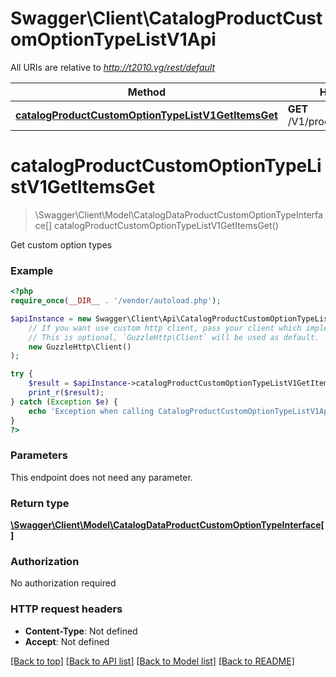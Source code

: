 # Swagger\Client\CatalogProductCustomOptionTypeListV1Api

All URIs are relative to *http://t2010.vg/rest/default*

Method | HTTP request | Description
------------- | ------------- | -------------
[**catalogProductCustomOptionTypeListV1GetItemsGet**](CatalogProductCustomOptionTypeListV1Api.md#catalogProductCustomOptionTypeListV1GetItemsGet) | **GET** /V1/products/options/types | 


# **catalogProductCustomOptionTypeListV1GetItemsGet**
> \Swagger\Client\Model\CatalogDataProductCustomOptionTypeInterface[] catalogProductCustomOptionTypeListV1GetItemsGet()



Get custom option types

### Example
```php
<?php
require_once(__DIR__ . '/vendor/autoload.php');

$apiInstance = new Swagger\Client\Api\CatalogProductCustomOptionTypeListV1Api(
    // If you want use custom http client, pass your client which implements `GuzzleHttp\ClientInterface`.
    // This is optional, `GuzzleHttp\Client` will be used as default.
    new GuzzleHttp\Client()
);

try {
    $result = $apiInstance->catalogProductCustomOptionTypeListV1GetItemsGet();
    print_r($result);
} catch (Exception $e) {
    echo 'Exception when calling CatalogProductCustomOptionTypeListV1Api->catalogProductCustomOptionTypeListV1GetItemsGet: ', $e->getMessage(), PHP_EOL;
}
?>
```

### Parameters
This endpoint does not need any parameter.

### Return type

[**\Swagger\Client\Model\CatalogDataProductCustomOptionTypeInterface[]**](../Model/CatalogDataProductCustomOptionTypeInterface.md)

### Authorization

No authorization required

### HTTP request headers

 - **Content-Type**: Not defined
 - **Accept**: Not defined

[[Back to top]](#) [[Back to API list]](../../README.md#documentation-for-api-endpoints) [[Back to Model list]](../../README.md#documentation-for-models) [[Back to README]](../../README.md)

